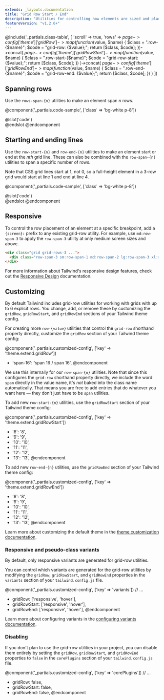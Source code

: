 ```yaml
---
extends: _layouts.documentation
title: "Grid Row Start / End"
description: "Utilities for controlling how elements are sized and placed across grid rows."
featureVersion: "v1.2.0+"
---
```



@include('_partials.class-table', [
  'scroll' => true,
  'rows' => $page->config['theme']['gridRow']->map(function ($value, $name) {
    $class = ".row-{$name}";
    $code = "grid-row: {$value};";
    return [$class, $code];
  })->concat(
    $page->config['theme']['gridRowStart']->map(function ($value, $name) {
      $class = ".row-start-{$name}";
      $code = "grid-row-start: {$value};";
      return [$class, $code];
    })
  )->concat(
    $page->config['theme']['gridRowEnd']->map(function ($value, $name) {
      $class = ".row-end-{$name}";
      $code = "grid-row-end: {$value};";
      return [$class, $code];
    })
  )
])

## Spanning rows

Use the `rows-span-{n}` utilities to make an element span _n_ rows.

@component('_partials.code-sample', ['class' => 'bg-white p-8'])
<div class="h-64 grid grid-rows-3 grid-flow-col gap-4">
  <div class="row-span-3 bg-gray-500"></div>
  <div class="row-span-1 col-span-2 bg-gray-300"></div>
  <div class="row-span-2 col-span-2 bg-gray-300"></div>
</div>
@slot('code')
<div class="grid grid-rows-3 grid-flow-col gap-4">
  <div class="row-span-3 ..."></div>
  <div class="row-span-1 col-span-2 ..."></div>
  <div class="row-span-2 col-span-2 ..."></div>
</div>
@endslot
@endcomponent

## Starting and ending lines

Use the `row-start-{n}` and `row-end-{n}` utilities to make an element start or end at the _nth_ grid line. These can also be combined with the `row-span-{n}` utilities to span a specific number of rows.

Note that CSS grid lines start at 1, not 0, so a full-height element in a 3-row grid would start at line 1 and end at line 4.

@component('_partials.code-sample', ['class' => 'bg-white p-8'])
<div class="h-64 grid grid-rows-3 grid-flow-col gap-4">
  <div class="row-start-2 row-span-2 bg-gray-500"></div>
  <div class="row-end-3 row-span-2 bg-gray-300"></div>
  <div class="row-start-1 row-end-4 bg-gray-500"></div>
</div>
@slot('code')
<div class="grid grid-rows-3 grid-flow-col gap-4">
  <div class="row-start-2 row-span-2 ..."></div>
  <div class="row-end-3 row-span-2 ..."></div>
  <div class="row-start-1 row-end-4 ..."></div>
</div>
@endslot
@endcomponent

## Responsive

To control the row placement of an element at a specific breakpoint, add a `{screen}:` prefix to any existing grid-row utility. For example, use `md:row-span-3` to apply the `row-span-3` utility at only medium screen sizes and above.

```html
<div class="grid grid-rows-3 ...">
  <div class="row-span-3 sm:row-span-1 md:row-span-2 lg:row-span-3 xl:row-span-1 ..."></div>
</div>
```

For more information about Tailwind's responsive design features, check out the [Responsive Design](/docs/responsive-design) documentation.

## Customizing

By default Tailwind includes grid-row utilities for working with grids with up to 6 explicit rows. You change, add, or remove these by customizing the `gridRow`, `gridRowStart`, and `gridRowEnd` sections of your Tailwind theme config.

For creating more `row-{value}` utilities that control the `grid-row` shorthand property directly, customize the `gridRow` section of your Tailwind theme config:

@component('_partials.customized-config', ['key' => 'theme.extend.gridRow'])
+ 'span-16': 'span 16 / span 16',
@endcomponent

We use this internally for our `row-span-{n}` utilities. Note that since this configures the `grid-row` shorthand property directly, we include the word `span` directly in the value name, it's _not_ baked into the class name automatically. That means you are free to add entries that do whatever you want here — they don't just have to be `span` utilities.

To add new `row-start-{n}` utilities, use the `gridRowStart` section of your Tailwind theme config:

@component('_partials.customized-config', ['key' => 'theme.extend.gridRowStart'])
+ '8': '8',
+ '9': '9',
+ '10': '10',
+ '11': '11',
+ '12': '12',
+ '13': '13',
@endcomponent

To add new `row-end-{n}` utilities, use the `gridRowEnd` section of your Tailwind theme config:

@component('_partials.customized-config', ['key' => 'theme.extend.gridRowEnd'])
+ '8': '8',
+ '9': '9',
+ '10': '10',
+ '11': '11',
+ '12': '12',
+ '13': '13',
@endcomponent

Learn more about customizing the default theme in the [theme customization documentation](/docs/theme#customizing-the-default-theme).


### Responsive and pseudo-class variants

By default, only responsive variants are generated for grid-row utilities.

You can control which variants are generated for the grid-row utilities by modifying the `gridRow`, `gridRowStart`, and `gridRowEnd` properties in the `variants` section of your `tailwind.config.js` file.

@component('_partials.customized-config', ['key' => 'variants'])
  // ...
+ gridRow: ['responsive', 'hover'],
+ gridRowStart: ['responsive', 'hover'],
+ gridRowEnd: ['responsive', 'hover'],
@endcomponent

Learn more about configuring variants in the [configuring variants documentation](/docs/configuring-variants/).

### Disabling

If you don't plan to use the grid-row utilities in your project, you can disable them entirely by setting the `gridRow`, `gridRowStart`, and `gridRowEnd` properties to `false` in the `corePlugins` section of your `tailwind.config.js` file.

@component('_partials.customized-config', ['key' => 'corePlugins'])
  // ...
+ gridRow: false,
+ gridRowStart: false,
+ gridRowEnd: false,
@endcomponent
